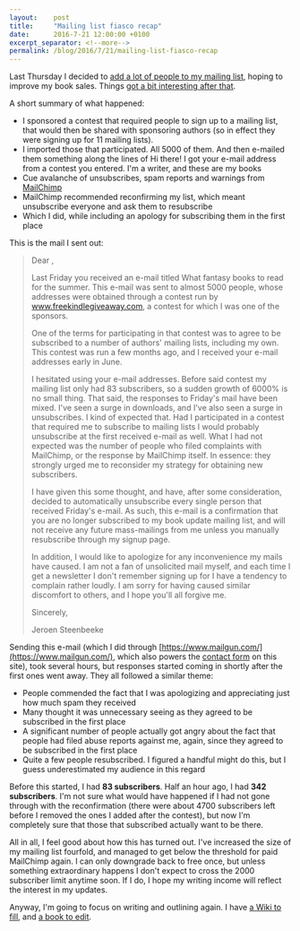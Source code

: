 ```yaml
---
layout:    post
title:     "Mailing list fiasco recap"
date:      2016-7-21 12:00:00 +0100
excerpt_separator: <!--more-->
permalink: /blog/2016/7/21/mailing-list-fiasco-recap
---
```


Last Thursday I decided to [add a lot of people to my mailing list](/2016/7/15/a-case-of-subscriber-limits.html), hoping to improve my book sales. Things [got a bit interesting after that](/2016/7/17/why-not-to-mail-5000-people-out-of-the-blue.html).

<!--more-->
A short summary of what happened:

* I sponsored a contest that required people to sign up to a mailing list, that would then be shared with sponsoring authors (so in effect they were signing up for 11 mailing lists).
* I imported those that participated. All 5000 of them. And then e-mailed them something along the lines of Hi there! I got your e-mail address from a contest you entered. I'm a writer, and these are my books
* Cue avalanche of unsubscribes, spam reports and warnings from [MailChimp](http://mailchimp.com/)
* MailChimp recommended reconfirming my list, which meant unsubscribe everyone and ask them to resubscribe
* Which I did, while including an apology for subscribing them in the first place


This is the mail I sent out:

> 
> Dear ,
> 
> Last Friday you received an e-mail titled What fantasy books to read for the summer. This e-mail was sent to almost 5000 people, whose addresses were obtained through a contest run by www.freekindlegiveaway.com, a contest for which I was one of the sponsors.
> 
> One of the terms for participating in that contest was to agree to be subscribed to a number of authors' mailing lists, including my own. This contest was run a few months ago, and I received your e-mail addresses early in June.
> 
> I hesitated using your e-mail addresses. Before said contest my mailing list only had 83 subscribers, so a sudden growth of 6000% is no small thing. That said, the responses to Friday's mail have been mixed. I've seen a surge in downloads, and I've also seen a surge in unsubscribes. I kind of expected that. Had I participated in a contest that required me to subscribe to mailing lists I would probably unsubscribe at the first received e-mail as well. What I had not expected was the number of people who filed complaints with MailChimp, or the response by MailChimp itself. In essence: they strongly urged me to reconsider my strategy for obtaining new subscribers.
> 
> I have given this some thought, and have, after some consideration, decided to automatically unsubscribe every single person that received Friday's e-mail. As such, this e-mail is a confirmation that you are no longer subscribed to my book update mailing list, and will not receive any future mass-mailings from me unless you manually resubscribe through my signup page.
> 
> In addition, I would like to apologize for any inconvenience my mails have caused. I am not a fan of unsolicited mail myself, and each time I get a newsletter I don't remember signing up for I have a tendency to complain rather loudly. I am sorry for having caused similar discomfort to others, and I hope you'll all forgive me.
> 
> Sincerely,
> 
> Jeroen Steenbeeke

Sending this e-mail (which I did through [https://www.mailgun.com/](https://www.mailgun.com/), which also powers the [contact form](https://www.jeroensteenbeeke.nl/contact) on this site), took several hours, but responses started coming in shortly after the first ones went away. They all followed a similar theme:

* People commended the fact that I was apologizing and appreciating just how much spam they received
* Many thought it was unnecessary seeing as they agreed to be subscribed in the first place
* A significant number of people actually got angry about the fact that people had filed abuse reports against me, again, since they agreed to be subscribed in the first place
* Quite a few people resubscribed. I figured a handful might do this, but I guess underestimated my audience in this regard


Before this started, I had **83 subscribers**. Half an hour ago, I had **342 subscribers**. I'm not sure what would have happened if I had not gone through with the reconfirmation (there were about 4700 subscribers left before I removed the ones I added after the contest), but now I'm completely sure that those that subscribed actually want to be there.

All in all, I feel good about how this has turned out. I've increased the size of my mailing list fourfold, and managed to get below the threshold for paid MailChimp again. I can only downgrade back to free once, but unless something extraordinary happens I don't expect to cross the 2000 subscriber limit anytime soon. If I do, I hope my writing income will reflect the interest in my updates.

Anyway, I'm going to focus on writing and outlining again. I have [a Wiki to fill](/2016/6/20/control-your-story-background-use-a-wiki.html), and [a book to edit](/2016/3/24/incursion-and-the-road-ahead.html).